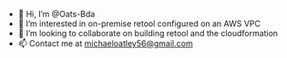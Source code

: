- 👋 Hi, I’m @Oats-Bda
- 👀 I’m interested in on-premise retool configured on an AWS VPC
- 💞️ I’m looking to collaborate on building retool and the cloudformation
- 📫 Contact me at michaeloatley56@gmail.com

<!---
Oats-Bda/Oats-Bda is a ✨ special ✨ repository because its `README.md` (this file) appears on your GitHub profile.
You can click the Preview link to take a look at your changes.
--->
